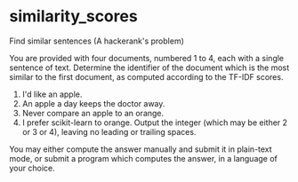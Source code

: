# similarity_scores
Find similar sentences (A hackerank's problem)

You are provided with four documents, numbered 1 to 4, each with a single sentence of text. Determine the identifier of the document  which is the most similar to the first document, as computed according to the TF-IDF scores.

1. I'd like an apple.
2. An apple a day keeps the doctor away.
3. Never compare an apple to an orange.
4. I prefer scikit-learn to orange.
Output the integer  (which may be either 2 or 3 or 4), leaving no leading or trailing spaces.

You may either compute the answer manually and submit it in plain-text mode, or submit a program which computes the answer, in a language of your choice.
